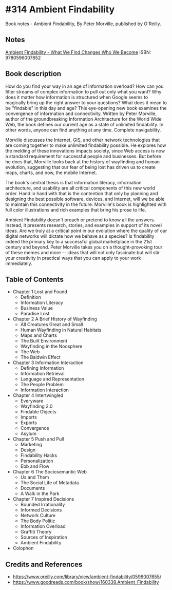 # #314 Ambient Findability

Book notes - Ambient Findability, By Peter Morville, published by O'Reilly.

## Notes

[Ambient Findability - What We Find Changes Who We Become](https://www.oreilly.com/library/view/ambient-findability/0596007655/) ISBN: 9780596007652

## Book description

How do you find your way in an age of information overload? How can you filter streams of complex information to pull out only what you want? Why does it matter how information is structured when Google seems to magically bring up the right answer to your questions? What does it mean to be "findable" in this day and age? This eye-opening new book examines the convergence of information and connectivity. Written by Peter Morville, author of the groundbreaking Information Architecture for the World Wide Web, the book defines our current age as a state of unlimited findability. In other words, anyone can find anything at any time. Complete navigability.

Morville discusses the Internet, GIS, and other network technologies that are coming together to make unlimited findability possible. He explores how the melding of these innovations impacts society, since Web access is now a standard requirement for successful people and businesses. But before he does that, Morville looks back at the history of wayfinding and human evolution, suggesting that our fear of being lost has driven us to create maps, charts, and now, the mobile Internet.

The book's central thesis is that information literacy, information architecture, and usability are all critical components of this new world order. Hand in hand with that is the contention that only by planning and designing the best possible software, devices, and Internet, will we be able to maintain this connectivity in the future. Morville's book is highlighted with full color illustrations and rich examples that bring his prose to life.

Ambient Findability doesn't preach or pretend to know all the answers. Instead, it presents research, stories, and examples in support of its novel ideas. Are we truly at a critical point in our evolution where the quality of our digital networks will dictate how we behave as a species? Is findability indeed the primary key to a successful global marketplace in the 21st century and beyond. Peter Morville takes you on a thought-provoking tour of these memes and more -- ideas that will not only fascinate but will stir your creativity in practical ways that you can apply to your work immediately.

## Table of Contents

* Chapter 1 Lost and Found
    * Definition
    * Information Literacy
    * Business Value
    * Paradise Lost
* Chapter 2 A Brief History of Wayfinding
    * All Creatures Great and Small
    * Human Wayfinding in Natural Habitats
    * Maps and Charts
    * The Built Environment
    * Wayfinding in the Noosphere
    * The Web
    * The Baldwin Effect
* Chapter 3 Information Interaction
    * Defining Information
    * Information Retrieval
    * Language and Representation
    * The People Problem
    * Information Interaction
* Chapter 4 Intertwingled
    * Everyware
    * Wayfinding 2.0
    * Findable Objects
    * Imports
    * Exports
    * Convergence
    * Asylum
* Chapter 5 Push and Pull
    * Marketing
    * Design
    * Findability Hacks
    * Personalization
    * Ebb and Flow
* Chapter 6 The Sociosemantic Web
    * Us and Them
    * The Social Life of Metadata
    * Documents
    * A Walk in the Park
* Chapter 7 Inspired Decisions
    * Bounded Irrationality
    * Informed Decisions
    * Network Culture
    * The Body Politic
    * Information Overload
    * Graffiti Theory
    * Sources of Inspiration
    * Ambient Findability
* Colophon

## Credits and References

* <https://www.oreilly.com/library/view/ambient-findability/0596007655/>
* <https://www.goodreads.com/book/show/160338.Ambient_Findability>
